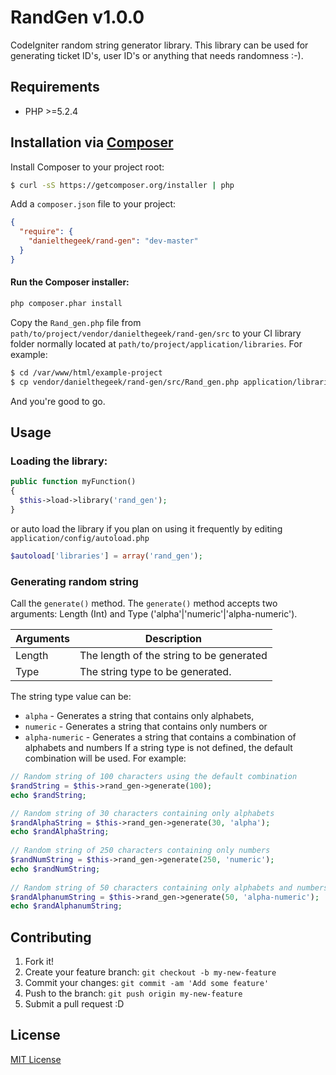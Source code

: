 # RandGen v1.0.0
CodeIgniter random string generator library.
This library can be used for generating ticket ID's, user ID's or anything that needs randomness :-).

## Requirements
* PHP >=5.2.4

## Installation via [Composer](http://getcomposer.org/)
Install Composer to your project root:

```bash
$ curl -sS https://getcomposer.org/installer | php
```
Add a `composer.json` file to your project:

```json
{
  "require": {
    "danielthegeek/rand-gen": "dev-master"
  }
}
```
#### Run the Composer installer:

```bash
php composer.phar install
```
Copy the `Rand_gen.php` file from `path/to/project/vendor/danielthegeek/rand-gen/src` to your CI library folder normally located at `path/to/project/application/libraries`. For example:

```bash
$ cd /var/www/html/example-project
$ cp vendor/danielthegeek/rand-gen/src/Rand_gen.php application/libraries
```
And you're good to go.

## Usage

### Loading the library:
```php
public function myFunction()
{
  $this->load->library('rand_gen');
}
 ```
or auto load the library if you plan on using it frequently by editing `application/config/autoload.php`
```php
$autoload['libraries'] = array('rand_gen');
```
### Generating random string
Call the `generate()` method. The `generate()` method accepts two arguments: Length (Int)  and Type ('alpha'|'numeric'|'alpha-numeric').

Arguments | Description
--------- | -----------
Length  |   The length of the string to be generated
Type    |   The string type to be generated.

The string type value can be: 
* `alpha` - Generates a string that contains only alphabets, 
* `numeric` - Generates a string that contains only numbers or 
* `alpha-numeric` - Generates a string that contains a combination of alphabets and numbers
If a string type is not defined, the default combination will be used.
For example:
```php
// Random string of 100 characters using the default combination
$randString = $this->rand_gen->generate(100);
echo $randString;

// Random string of 30 characters containing only alphabets
$randAlphaString = $this->rand_gen->generate(30, 'alpha');
echo $randAlphaString;
    
// Random string of 250 characters containing only numbers
$randNumString = $this->rand_gen->generate(250, 'numeric');
echo $randNumString;
    
// Random string of 50 characters containing only alphabets and numbers
$randAlphanumString = $this->rand_gen->generate(50, 'alpha-numeric');
echo $randAlphanumString; 
```

## Contributing

1. Fork it!
2. Create your feature branch: `git checkout -b my-new-feature`
3. Commit your changes: `git commit -am 'Add some feature'`
4. Push to the branch: `git push origin my-new-feature`
5. Submit a pull request :D

## License

[MIT License](http://opensource.org/licenses/MIT)
